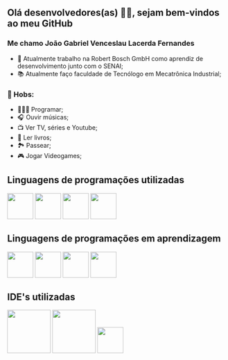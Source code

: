 ## Olá  desenvolvedores(as) 👋🏼, sejam bem-vindos ao meu GitHub
### Me chamo João Gabriel Venceslau Lacerda Fernandes

- 💼 Atualmente trabalho na Robert Bosch GmbH como aprendiz de desenvolvimento junto com o SENAI;
- 📚 Atualmente faço faculdade de Tecnólogo em Mecatrônica Industrial;

### 💖 Hobs: 
- 👨🏼‍💻 Programar; 
- 🎧 Ouvir músicas; 
- 📺 Ver TV, séries e Youtube;
- 📕 Ler livros;
- 🏞 Passear;
- 🎮 Jogar Videogames;


## Linguagens de programações utilizadas
<img src="https://cdn.jsdelivr.net/gh/devicons/devicon/icons/python/python-original-wordmark.svg" width="60" height="60"/> <img src="https://cdn.jsdelivr.net/gh/devicons/devicon/icons/java/java-original-wordmark.svg" width="60" height="60"/> <img src="https://cdn.jsdelivr.net/gh/devicons/devicon/icons/html5/html5-original-wordmark.svg" width="60" height="60"/> <img src="https://cdn.jsdelivr.net/gh/devicons/devicon/icons/css3/css3-original-wordmark.svg" width="60" height="60"/>


## Linguagens de programações em aprendizagem
<img src="https://cdn.jsdelivr.net/gh/devicons/devicon/icons/python/python-original-wordmark.svg" width="60" height="60"/> <img src="https://cdn.jsdelivr.net/gh/devicons/devicon/icons/java/java-original-wordmark.svg" width="60" height="60"/> <img src="https://cdn.jsdelivr.net/gh/devicons/devicon/icons/html5/html5-original-wordmark.svg" width="60" height="60"/> <img src="https://cdn.jsdelivr.net/gh/devicons/devicon/icons/css3/css3-original-wordmark.svg" width="60" height="60"/>

## IDE's utilizadas
<img src="https://cdn.jsdelivr.net/gh/devicons/devicon/icons/pycharm/pycharm-original-wordmark.svg" width="100" height="100"/> <img src="https://cdn.jsdelivr.net/gh/devicons/devicon/icons/intellij/intellij-original-wordmark.svg" width="100" height="100"/> <img src="https://cdn.jsdelivr.net/gh/devicons/devicon/icons/vscode/vscode-original-wordmark.svg" width="60" height="60"/>


